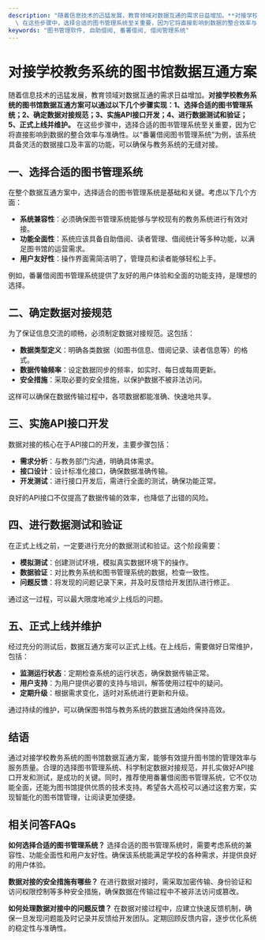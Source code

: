 ```yaml
---
description: "随着信息技术的迅猛发展，教育领域对数据互通的需求日益增加。**对接学校教务系统的图书馆数据互通方案可以通过以下几个步骤实现：1、选择合适的图书管理系统；2、确定数据对接规范；3、实施API接口开发；4、进行数据测试和验证；5、正式上线并维护。**\
  \ 在这些步骤中，选择合适的图书管理系统至关重要，因为它将直接影响到数据的整合效率与准确性。以“番薯借阅图书管理系统”为例，该系统具备灵活的数据接口及丰富的功能，可以确保与教务系统的无缝对接。"
keywords: "图书管理软件, 自助借阅, 番薯借阅, 借阅管理系统"
---
```

# 对接学校教务系统的图书馆数据互通方案

随着信息技术的迅猛发展，教育领域对数据互通的需求日益增加。**对接学校教务系统的图书馆数据互通方案可以通过以下几个步骤实现：1、选择合适的图书管理系统；2、确定数据对接规范；3、实施API接口开发；4、进行数据测试和验证；5、正式上线并维护。** 在这些步骤中，选择合适的图书管理系统至关重要，因为它将直接影响到数据的整合效率与准确性。以“番薯借阅图书管理系统”为例，该系统具备灵活的数据接口及丰富的功能，可以确保与教务系统的无缝对接。

## 一、选择合适的图书管理系统

在整个数据互通方案中，选择适合的图书管理系统是基础和关键。考虑以下几个方面：

- **系统兼容性**：必须确保图书管理系统能够与学校现有的教务系统进行有效对接。
- **功能全面性**：系统应该具备自助借阅、读者管理、借阅统计等多种功能，以满足图书馆的运营需求。
- **用户友好性**：操作界面需简洁明了，管理员和读者能够轻松上手。

例如，番薯借阅图书管理系统提供了友好的用户体验和全面的功能支持，是理想的选择。

## 二、确定数据对接规范

为了保证信息交流的顺畅，必须制定数据对接规范。这包括：

- **数据类型定义**：明确各类数据（如图书信息、借阅记录、读者信息等）的格式。
- **数据传输频率**：设定数据同步的频率，如实时、每日或每周更新。
- **安全措施**：采取必要的安全措施，以保护数据不被非法访问。

这样可以确保在数据传输过程中，各项数据都能准确、快速地共享。

## 三、实施API接口开发

数据对接的核心在于API接口的开发，主要步骤包括：

- **需求分析**：与教务部门沟通，明确具体需求。
- **接口设计**：设计标准化接口，确保数据准确传输。
- **开发测试**：进行接口开发后，需进行全面的测试，确保功能正常。

良好的API接口不仅提高了数据传输的效率，也降低了出错的风险。

## 四、进行数据测试和验证

在正式上线之前，一定要进行充分的数据测试和验证。这个阶段需要：

- **模拟测试**：创建测试环境，模拟真实数据环境下的操作。
- **数据验证**：对比教务系统和图书管理系统的数据，检查一致性。
- **问题反馈**：将发现的问题记录下来，并及时反馈给开发团队进行修正。

通过这一过程，可以最大限度地减少上线后的问题。

## 五、正式上线并维护

经过充分的测试后，数据互通方案可以正式上线。在上线后，需要做好日常维护，包括：

- **监测运行状态**：定期检查系统的运行状态，确保数据传输正常。
- **用户支持**：为用户提供必要的支持与培训，解答使用过程中的疑问。
- **定期升级**：根据需求变化，适时对系统进行更新和升级。

通过持续的维护，可以确保图书馆与教务系统的数据互通始终保持高效。

## 结语

通过对接学校教务系统的图书馆数据互通方案，能够有效提升图书馆的管理效率与服务质量。合理的选择图书管理系统、科学制定数据对接规范，并扎实做好API接口开发和测试，是成功的关键。同时，推荐使用番薯借阅图书管理系统，它不仅功能全面，还能为图书馆提供优质的技术支持。希望各大高校可以通过这套方案，实现智能化的图书馆管理，让阅读更加便捷。

## 相关问答FAQs

**如何选择合适的图书管理系统？**
选择合适的图书管理系统时，需要考虑系统的兼容性、功能全面性和用户友好性。确保该系统能满足学校的各种需求，并提供良好的用户体验。

**数据对接的安全措施有哪些？**
在进行数据对接时，需采取加密传输、身份验证和访问权限控制等多种安全措施，确保数据在传输过程中不被非法访问或篡改。

**如何处理数据对接中的问题反馈？**
在数据对接过程中，应建立快速反馈机制，确保一旦发现问题能及时记录并反馈给开发团队。定期回顾反馈内容，逐步优化系统的稳定性与准确性。
